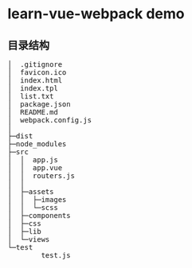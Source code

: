 # learn-vue-webpack demo


## 目录结构
<pre>
│  .gitignore
│  favicon.ico
│  index.html
│  index.tpl
│  list.txt
│  package.json
│  README.md
│  webpack.config.js
│  
├─dist
├─node_modules
├─src
│  │  app.js
│  │  app.vue
│  │  routers.js
│  │  
│  ├─assets
│  │  ├─images
│  │  └─scss
│  ├─components
│  ├─css
│  ├─lib
│  └─views
└─test
        test.js
        
</pre>